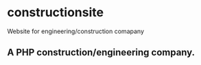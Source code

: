 # constructionsite
Website for engineering/construction comapany


## A PHP construction/engineering company.

 
